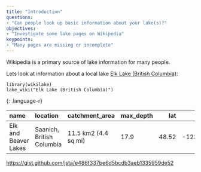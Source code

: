 ```yaml
---
title: "Introduction"
questions:
- "Can people look up basic information about your lake(s)?"
objectives:
- "Investigate some lake pages on Wikipedia"
keypoints:
- "Many pages are missing or incomplete"
---
```




Wikipedia is a primary source of lake information for many people. 

Lets look at information about a local lake [Elk Lake (British Columbia)](https://en.wikipedia.org/wiki/Elk_Lake_(British_Columbia)):


~~~
library(wikilake)
lake_wiki("Elk Lake (British Columbia)")
~~~
{: .language-r}


|name                 |location                  |catchment_area       |max_depth |   lat|     lon|
|:--------------------|:-------------------------|:--------------------|:---------|-----:|-------:|
|Elk and Beaver Lakes |Saanich, British Columbia |11.5 km2 (4.4 sq mi) |17.9      | 48.52| -123.39|

https://gist.github.com/jsta/e486f337be6d5bcdb3aeb1335959de52
